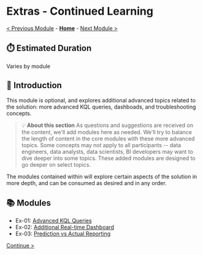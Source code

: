 # Extras - Continued Learning

[< Previous Module](../modules/module07c.md) - **[Home](../README.md)** - [Next Module >](./moduleex01.md)

## :stopwatch: Estimated Duration

Varies by module

## :loudspeaker: Introduction

This module is optional, and explores additional advanced topics related to the solution: more advanced KQL queries, dashboads, and troubleshooting concepts.

> :bulb: **About this section**
> As questions and suggestions are received on the content, we'll add modules here as needed. We'll try to balance the length of content in the core modules with these more advanced topics. Some concepts may not apply to all participants -- data engineers, data analysts, data scientists, BI developers may want to dive deeper into some topics. These added modules are designed to go deeper on select topics.

The modules contained within will explore certain aspects of the solution in more depth, and can be consumed as desired and in any order.

## :books: Modules

* Ex-01: [Advanced KQL Queries](../modules/moduleex01.md)
* Ex-02: [Additional Real-time Dashboard](../modules/moduleex02.md)
* Ex-03: [Prediction vs Actual Reporting](../modules/moduleex03.md)

[Continue >](./moduleex01.md)

